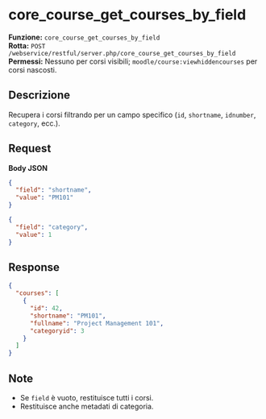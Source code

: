 # core_course_get_courses_by_field

**Funzione:** `core_course_get_courses_by_field`  
**Rotta:** `POST /webservice/restful/server.php/core_course_get_courses_by_field`  
**Permessi:** Nessuno per corsi visibili; `moodle/course:viewhiddencourses` per corsi nascosti.

## Descrizione
Recupera i corsi filtrando per un campo specifico (`id`, `shortname`, `idnumber`, `category`, ecc.).

## Request
**Body JSON**
```json
{
  "field": "shortname",
  "value": "PM101"
}
```

```json
{
  "field": "category",
  "value": 1
}
```

## Response
```json
{
  "courses": [
    {
      "id": 42,
      "shortname": "PM101",
      "fullname": "Project Management 101",
      "categoryid": 3
    }
  ]
}
```

## Note
- Se `field` è vuoto, restituisce tutti i corsi.
- Restituisce anche metadati di categoria.
